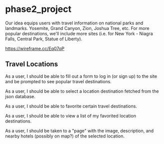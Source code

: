 # phase2_project

Our idea equips users with travel information on national parks and landmarks. Yosemite, Grand Canyon, Zion, Joshua Tree, etc. For more popular destinations, we'll  include more sites (i.e. for New York - Niagra Falls, Central Park, Statue of Liberty).


https://wireframe.cc/Eq07qP

## Travel Locations 
As a user, I should be able to fill out a form to log in (or sign up) to the site and be prompted to see popular travel destinations.

As a user, I should be able to select a location destination fetched from the json database.

As a user, I should be able to favorite certain travel destinations.

As a user, I should be able to view a list of my favorited location destinations.

As a user, I should be taken to a "page" with the image, description, and nearby hotels (possibly on map?) of the selected location.
